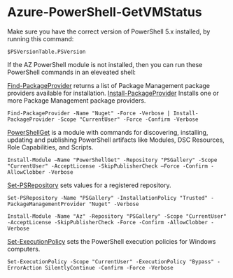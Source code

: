 # Azure-PowerShell-GetVMStatus

Make sure you have the correct version of PowerShell 5.x installed, by running this command:

    $PSVersionTable.PSVersion

If the AZ PowerShell module is not installed, then you can run these PowerShell commands in an eleveated shell:

[Find-PackageProvider](https://docs.microsoft.com/powershell/module/packagemanagement/find-packageprovider) returns a list of Package Management package providers available for installation. [Install-PackageProvider](https://docs.microsoft.com/powershell/module/packagemanagement/install-packageprovider) Installs one or more Package Management package providers.

    Find-PackageProvider -Name "Nuget" -Force -Verbose | Install-PackageProvider -Scope "CurrentUser" -Force -Confirm -Verbose
    
[PowerShellGet](https://docs.microsoft.com/powershell/module/powershellget) is a module with commands for discovering, installing, updating and publishing PowerShell artifacts like Modules, DSC Resources, Role Capabilities, and Scripts.

    Install-Module –Name "PowerShellGet" -Repository "PSGallery" -Scope "CurrentUser" -AcceptLicense -SkipPublisherCheck –Force -Confirm -AllowClobber -Verbose
    
[Set-PSRepository](https://docs.microsoft.com/powershell/module/powershellget/set-psrepository) sets values for a registered repository.

    Set-PSRepository -Name "PSGallery" -InstallationPolicy "Trusted" -PackageManagementProvider "Nuget" -Verbose
    
    Install-Module -Name "Az" -Repository "PSGallery" -Scope "CurrentUser" -AcceptLicense -SkipPublisherCheck -Force -Confirm -AllowClobber -Verbose
    
[Set-ExecutionPolicy](https://docs.microsoft.com/powershell/module/microsoft.powershell.security/set-executionpolicy) sets the PowerShell execution policies for Windows computers.

    Set-ExecutionPolicy -Scope "CurrentUser" -ExecutionPolicy "Bypass" -ErrorAction SilentlyContinue -Confirm -Force -Verbose
